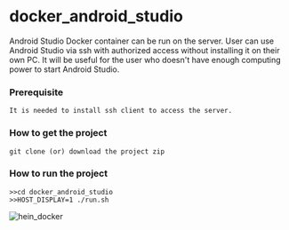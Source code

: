 # docker_android_studio
Android Studio Docker container can be run on the server. User can use Android Studio via ssh with authorized access without installing it on their own PC.
It will be useful for the user who doesn't have enough computing power to start Android Studio.

### Prerequisite
```
It is needed to install ssh client to access the server.
```

### How to get the project
```
git clone (or) download the project zip 
```

### How to run the project
```
>>cd docker_android_studio
>>HOST_DISPLAY=1 ./run.sh

```
![hein_docker](https://user-images.githubusercontent.com/79504426/158391958-7eb928da-c298-408f-9da0-d0cfa4a7e7a8.png)
